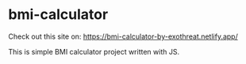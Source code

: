 # bmi-calculator

Check out this site on:
https://bmi-calculator-by-exothreat.netlify.app/

This is simple BMI calculator project written with JS.
